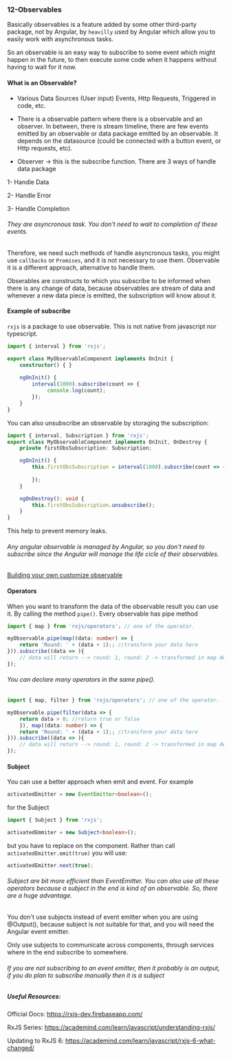 ### 12-Observables
Basically observables is a feature added by some other third-party package, not by Angular, by ```heavilly``` used by Angular which allow you to easily work with asynchronous tasks.

So an observable is an easy way to subscribe to some event which might happen in the future, to then execute some code when it happens without having to wait for it now.

#### What is an Observable?
- Various Data Sources (User input) Events, Http Requests, Triggered in code, etc.

- There is a observable pattern where there is a observable and an observer. In between, there is stream timeline, there are few events emitted by an observable or data package emitted by an observable. It depends on the datasource (could be connected with a button event, or Http requests, etc).

- Observer -> this is the subscribe function. There are 3 ways of handle data package

1- Handle Data

2- Handle Error

3- Handle Completion

###### They are asyncronous task. You don't need to wait to completion of these events. 

Therefore, we need such methods of handle asyncronous tasks, you might use ```callbacks``` or ```Promises```, and it is not necessary to use them. Observable it is a different approach, alternative to handle them.

Obserables are constructs to which you subscribe to be informed when there is any change of data, because observables are stream of data and whenever a new data piece is emitted, the subscription will know about it.



#### Example of subscribe
```rxjs``` is a package to use observable. This is not native from javascript nor typescript.

```ts
import { interval } from 'rxjs';

export class MyObservableComponent implements OnInit {
    constructor() { }
    
    ngOnInit() {
        interval(1000).subscribe(count => {
             console.log(count);
        });
    }
}
```

You can also unsubscribe an observable by storaging the subscription:

```ts
import { interval, Subscription } from 'rxjs';
export class MyObservableComponent implements OnInit, OnDestroy {
    private firstObsSubscription: Subscription;

    ngOnInit() {
        this.firstObsSubscription = interval(1000).subscribe(count => {
             
        });
    }

    ngOnDestroy(): void {
        this.firstObsSubscription.unsubscribe();
    }
}
```

This help to prevent memory leaks.

###### Any angular observable is managed by Angular, so you don't need to subscribe since the Angular will manage the life cicle of their observables.


[Building your own customize observable](https://github.com/AlexandreYembo/study-training/blob/master/angular-8/docs/12.1-Custom-observables.md)


#### Operators
When you want to transform the data of the observable result you can use it. By calling the method ```pipe()```. Every observable has pipe method

```ts
import { map } from 'rxjs/operators'; // one of the operator.

myObservable.pipe(map((data: number) => {
    return 'Round: ' + (data + 1);; //transform your data here
})).subscribe((data => ){
    // data will return --> round: 1, round: 2 -> transformed in map declared inside pipe() method
});
```

###### You can declare many operators in the same pipe().
```ts
import { map, filter } from 'rxjs/operators'; // one of the operator.

myObservable.pipe(filter(data => { 
    return data > 0; //return true or false
    }), map((data: number) => {
    return 'Round: ' + (data + 1);; //transform your data here
})).subscribe((data => ){
    // data will return --> round: 1, round: 2 -> transformed in map declared inside pipe() method
});
```

#### Subject
You can use a better approach when emit and event. For example
```ts
activatedEmitter = new EventEmitter<boolean>();
```
for the Subject
```ts
import { Subject } from 'rxjs';

activatedEmmiter = new Subject<boolean>(); 
```
but you have to replace on the component. Rather than call ```activatedEmitter.emit(true)``` you will use:
```ts
activatedEmitter.next(true);
```
###### Subject are bit more efficient than EventEmitter. You can also use all these operators because a subject in the end is kind of an observable. So, there are a huge advantage.
You don't use subjects instead of event emitter when you are using @Output(), because subject is not suitable for that, and you will need the Angular event emitter.

Only use subjects to communicate across components, through services where in the end subscribe to somewhere.

###### If you are not subscribing to an event emitter, then it probably is an output, if you do plan to subscribe manually then it is a subject


##### Useful Resources:

Official Docs: https://rxjs-dev.firebaseapp.com/

RxJS Series: https://academind.com/learn/javascript/understanding-rxjs/

Updating to RxJS 6: https://academind.com/learn/javascript/rxjs-6-what-changed/